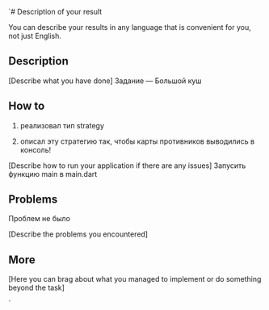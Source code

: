 `# Description of your result

You can describe your results in any language that is convenient for you, not just English.

## Description

[Describe what you have done]
Задание — Большой куш

## How to
1. реализовал тип strategy

2. описал эту стратегию так, чтобы карты противников выводились в консоль!


[Describe how to run your application if there are any issues]
Запусить функцию main в main.dart

## Problems
Проблем не было

[Describe the problems you encountered]

## More

[Here you can brag about what you managed to implement or do something beyond the task]

`